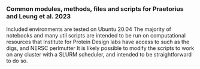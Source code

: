 ### Common modules, methods, files and scripts for Praetorius and Leung et al. 2023

Included environments are tested on Ubuntu 20.04
The majority of notebooks and many util scripts are intended to be run on
computational resources that Institute for Protein Design labs have access to such as the digs, and NERSC perlmutter
It is likely possible to modify the scripts to work on any cluster with a SLURM 
scheduler, and intended to be straightforward to do so.  
